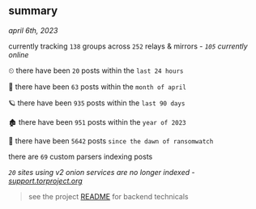 
## summary
_april 6th, 2023_

currently tracking `138` groups across `252` relays & mirrors - _`105` currently online_

⏲ there have been `20` posts within the `last 24 hours`

🦈 there have been `63` posts within the `month of april`

🪐 there have been `935` posts within the `last 90 days`

🏚 there have been `951` posts within the `year of 2023`

🦕 there have been `5642` posts `since the dawn of ransomwatch`

there are `69` custom parsers indexing posts

_`20` sites using v2 onion services are no longer indexed - [support.torproject.org](https://support.torproject.org/onionservices/v2-deprecation/)_

> see the project [README](https://github.com/joshhighet/ransomwatch#ransomwatch--) for backend technicals
